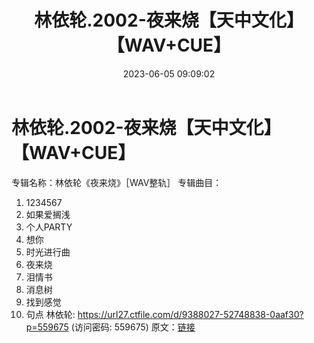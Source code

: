 ﻿---
title: 林依轮.2002-夜来烧【天中文化】【WAV+CUE】
date: 2023-06-05 09:09:02
categories: WAV车载音乐、镜像
tags: 华语中文
---
# 林依轮.2002-夜来烧【天中文化】【WAV+CUE】

专辑名称：林依轮《夜来烧》［WAV整轨］
专辑曲目：
01. 1234567
02. 如果爱搁浅
03. 个人PARTY
04. 想你
05. 时光进行曲
06. 夜来烧
07. 泪情书
08. 消息树
09. 找到感觉
10. 句点
林依轮: https://url27.ctfile.com/d/9388027-52748838-0aaf30?p=559675
(访问密码: 559675)
原文：[链接](https://blog.sina.com.cn/s/blog_1647c7e7601031276.html)
